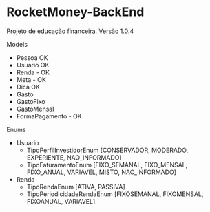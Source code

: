 # RocketMoney-BackEnd
Projeto de educação financeira.
Versão 1.0.4

Models
 - Pessoa OK
 - Usuario OK 
 - Renda - OK
 - Meta - OK
 - Dica OK
 - Gasto
 - GastoFixo
 - GastoMensal
 - FormaPagamento - OK
 
 Enums
 - Usuario
 	- TipoPerfilInvestidorEnum [CONSERVADOR, MODERADO, EXPERIENTE, NAO_INFORMADO]
 	- TipoFaturamentoEnum [FIXO_SEMANAL, FIXO_MENSAL, FIXO_ANUAL, VARIAVEL, MISTO, NAO_INFORMADO]
 - Renda
 	- TipoRendaEnum [ATIVA, PASSIVA]
 	- TipoPeriodicidadeRendaEnum [FIXOSEMANAL, FIXOMENSAL, FIXOANUAL, VARIAVEL]